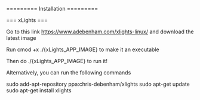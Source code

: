 ========= Installation =========

=== xLights ===

Go to this link https://www.adebenham.com/xlights-linux/ and download the latest image

Run cmod +x ./{xLights_APP_IMAGE} to make it an executable

Then do ./{xLights_APP_IMAGE} to run it!

Alternatively, you can run the following commands 

sudo add-apt-repository ppa:chris-debenham/xlights
sudo apt-get update
sudo apt-get install xlights